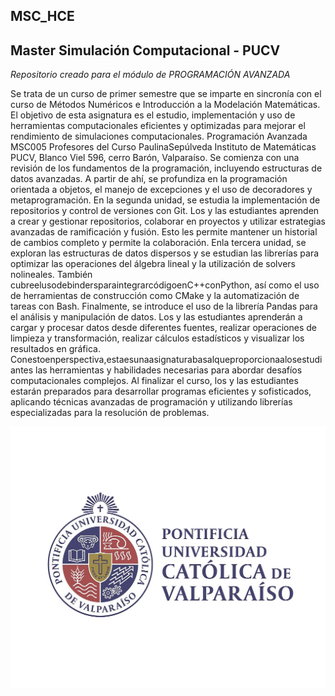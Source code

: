 ## MSC_HCE
## Master Simulación Computacional - PUCV
_Repositorio creado para el módulo de PROGRAMACIÓN AVANZADA_

Se trata de un curso de primer semestre que se imparte en sincronía con el curso de Métodos Numéricos e Introducción a la Modelación Matemáticas. El objetivo de esta asignatura es el estudio, implementación y uso de herramientas computacionales eficientes y optimizadas para mejorar el rendimiento de simulaciones computacionales. Programación Avanzada MSC005 Profesores del Curso PaulinaSepúlveda Instituto de Matemáticas PUCV, Blanco Viel 596, cerro Barón, Valparaíso. Se comienza con una revisión de los fundamentos de la programación, incluyendo estructuras de datos avanzadas. A partir de ahí, se profundiza en la programación orientada a objetos, el manejo de excepciones y el uso de decoradores y metaprogramación. En la segunda unidad, se estudia la implementación de repositorios y control de versiones con Git. Los y las estudiantes aprenden a crear y gestionar repositorios, colaborar en proyectos y utilizar estrategias avanzadas de ramificación y fusión. Esto les permite mantener un historial de cambios completo y permite la colaboración. Enla tercera unidad, se exploran las estructuras de datos dispersos y se estudian las librerías para optimizar las operaciones del álgebra lineal y la utilización de solvers nolineales. También cubreelusodebindersparaintegrarcódigoenC++conPython, así como el uso de herramientas de construcción como CMake y la automatización de tareas con Bash. Finalmente, se introduce el uso de la librería Pandas para el análisis y manipulación de datos. Los y las estudiantes aprenderán a cargar y procesar datos desde diferentes fuentes, realizar operaciones de limpieza y transformación, realizar cálculos estadísticos y visualizar los resultados en gráfica. Conestoenperspectiva,estaesunaasignaturabasalqueproporcionaalosestudiantes las herramientas y habilidades necesarias para abordar desafíos computacionales complejos. Al finalizar el curso, los y las estudiantes estarán preparados para desarrollar programas eficientes y sofisticados, aplicando técnicas avanzadas de programación y utilizando librerías especializadas para la resolución de problemas.


![](https://github.com/HectorCastro2025/MSC_HCE/blob/main/Logo_PUCV.jpg)
